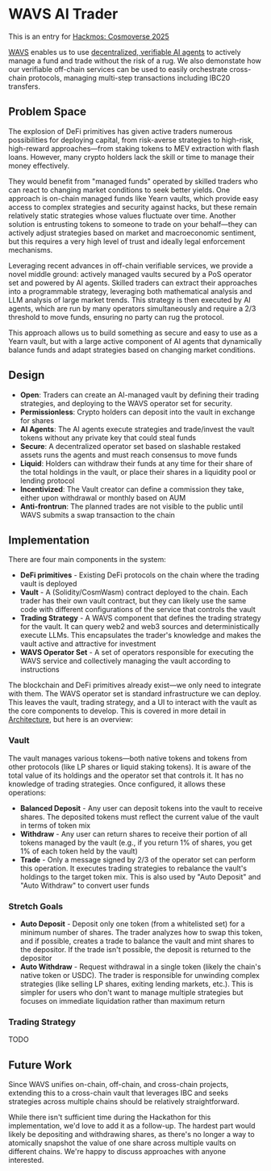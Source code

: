# WAVS AI Trader

This is an entry for [Hackmos: Cosmoverse 2025](https://dorahacks.io/hackathon/hackmos-2025/detail)

[WAVS](https://www.wavs.xyz) enables us to use [decentralized, verifiable AI agents](https://www.layer.xyz/news-and-insights/deterministic-ai) to actively manage a fund and trade without the risk of a rug.
We also demonstate how our verifiable off-chain services can be used to easily orchestrate cross-chain protocols, managing multi-step transactions including IBC20 transfers. 

## Problem Space

The explosion of DeFi primitives has given active traders numerous possibilities for deploying capital, from risk-averse strategies to high-risk, high-reward approaches—from staking tokens to MEV extraction with flash loans. However, many crypto holders lack the skill or time to manage their money effectively.

They would benefit from "managed funds" operated by skilled traders who can react to changing market conditions to seek better yields. One approach is on-chain managed funds like Yearn vaults, which provide easy access to complex strategies and security against hacks, but these remain relatively static strategies whose values fluctuate over time. Another solution is entrusting tokens to someone to trade on your behalf—they can actively adjust strategies based on market and macroeconomic sentiment, but this requires a very high level of trust and ideally legal enforcement mechanisms.

Leveraging recent advances in off-chain verifiable services, we provide a novel middle ground: actively managed vaults secured by a PoS operator set and powered by AI agents.
Skilled traders can extract their approaches into a programmable strategy, leveraging both mathematical analysis and LLM analysis of large market trends.
This strategy is then executed by AI agents, which are run by many operators simultaneously and require a 2/3 threshold to move funds, ensuring no party can rug the protocol.

This approach allows us to build something as secure and easy to use as a Yearn vault, but with a large active component of AI agents that dynamically balance funds and adapt strategies based on changing market conditions.

## Design

* **Open**: Traders can create an AI-managed vault by defining their trading strategies, and deploying to the WAVS operator set for security.
* **Permissionless**: Crypto holders can deposit into the vault in exchange for shares
* **AI Agents**: The AI agents execute strategies and trade/invest the vault tokens without any private key that could steal funds
* **Secure**: A decentralized operator set based on slashable restaked assets runs the agents and must reach consensus to move funds 
* **Liquid**: Holders can withdraw their funds at any time for their share of the total holdings in the vault, or place their shares in a liquidity pool or lending protocol
* **Incentivized**: The Vault creator can define a commission they take, either upon withdrawal or monthly based on AUM
* **Anti-frontrun**: The planned trades are not visible to the public until WAVS submits a swap transaction to the chain

## Implementation

There are four main components in the system:

* **DeFi primitives** - Existing DeFi protocols on the chain where the trading vault is deployed
* **Vault** - A (Solidity/CosmWasm) contract deployed to the chain. Each trader has their own vault contract, but they can likely use the same code with different configurations of the service that controls the vault
* **Trading Strategy** - A WAVS component that defines the trading strategy for the vault. It can query web2 and web3 sources and deterministically execute LLMs. This encapsulates the trader's knowledge and makes the vault active and attractive for investment
* **WAVS Operator Set** - A set of operators responsible for executing the WAVS service and collectively managing the vault according to instructions

The blockchain and DeFi primitives already exist—we only need to integrate with them. The WAVS operator set is standard infrastructure we can deploy. This leaves the vault, trading strategy, and a UI to interact with the vault as the core components to develop. This is covered in more detail in [Architecture](./docs/Architecture.md), but here is an overview:

### Vault

The vault manages various tokens—both native tokens and tokens from other protocols (like LP shares or liquid staking tokens). It is aware of the total value of its holdings and the operator set that controls it. It has no knowledge of trading strategies. Once configured, it allows these operations:

* **Balanced Deposit** - Any user can deposit tokens into the vault to receive shares. The deposited tokens must reflect the current value of the vault in terms of token mix
* **Withdraw** - Any user can return shares to receive their portion of all tokens managed by the vault (e.g., if you return 1% of shares, you get 1% of each token held by the vault)
* **Trade** - Only a message signed by 2/3 of the operator set can perform this operation. It executes trading strategies to rebalance the vault's holdings to the target token mix. This is also used by "Auto Deposit" and "Auto Withdraw" to convert user funds

### Stretch Goals

* **Auto Deposit** - Deposit only one token (from a whitelisted set) for a minimum number of shares. The trader analyzes how to swap this token, and if possible, creates a trade to balance the vault and mint shares to the depositor. If the trade isn't possible, the deposit is returned to the depositor
* **Auto Withdraw** - Request withdrawal in a single token (likely the chain's native token or USDC). The trader is responsible for unwinding complex strategies (like selling LP shares, exiting lending markets, etc.). This is simpler for users who don't want to manage multiple strategies but focuses on immediate liquidation rather than maximum return


### Trading Strategy

TODO

## Future Work

Since WAVS unifies on-chain, off-chain, and cross-chain projects, extending this to a cross-chain vault that leverages IBC and seeks strategies across multiple chains should be relatively straightforward.

While there isn't sufficient time during the Hackathon for this implementation, we'd love to add it as a follow-up. The hardest part would likely be depositing and withdrawing shares, as there's no longer a way to atomically snapshot the value of one share across multiple vaults on different chains. We're happy to discuss approaches with anyone interested.